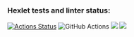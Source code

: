 ### Hexlet tests and linter status:
[![Actions Status](https://github.com/nkrasnov322/java-project-lvl3/workflows/hexlet-check/badge.svg)](https://github.com/nkrasnov322/java-project-lvl3/actions)
![GitHub Actions](https://github.com/nkrasnov322/java-project-lvl3/actions/workflows/main.yml/badge.svg)
<a href="https://codeclimate.com/github/nkrasnov322/java-project-lvl3/maintainability"><img src="https://api.codeclimate.com/v1/badges/efb4a534ad71840e5132/maintainability" /></a>
<a href="https://codeclimate.com/github/nkrasnov322/java-project-lvl3/test_coverage"><img src="https://api.codeclimate.com/v1/badges/efb4a534ad71840e5132/test_coverage" /></a>

